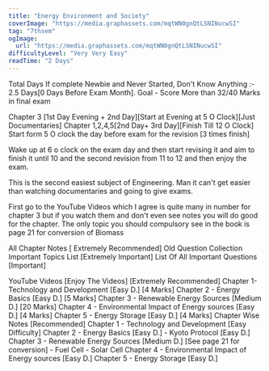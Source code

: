 ```yaml
---
title: "Energy Environment and Society"
coverImage: "https://media.graphassets.com/mqtWN0gnQtLSNINucwSI"
tag: "7thsem"
ogImage:
  url: "https://media.graphassets.com/mqtWN0gnQtLSNINucwSI"
difficultyLevel: "Very Very Easy"
readTime: "2 Days"
---
```


<!-- @format -->

Total Days If complete Newbie and Never Started, Don't Know Anything :- 2.5 Days[0 Days Before Exam Month].
Goal - Score More than 32/40 Marks in final exam

Chapter 3 [1st Day Evening + 2nd Day][Start at Evening at 5 O Clock][Just Documentaries]
Chapter 1,2,4,5[2nd Day+ 3rd Day][Finish Till 12 O Clock]
Start form 5 O clock the day before exam for the revision [3 times finish]

Wake up at 6 o clock on the exam day and then start revising it and aim to finish it until 10 and the second revision from 11 to 12 and then enjoy the exam.

This is the second easiest subject of Engineering. Man it can't get easier than watching documentaries and going to give exams.

First go to the YouTube Videos which I agree is quite many in number for chapter 3 but if you watch them and don't even see notes you will do good for the chapter. The only topic you should compulsory see in the book is page 21 for conversion of Biomass

All Chapter Notes [ Extremely Recommended]
Old Question Collection
Important Topics List [Extremely Important]
List Of All Important Questions [Important]

YouTube Videos [Enjoy The Videos] [Extremely Recommended]
Chapter 1- Technology and Development [Easy D.] [4 Marks]
Chapter 2 - Energy Basics [Easy D.] [5 Marks]
Chapter 3 - Renewable Energy Sources [Medium D.] [20 Marks]
Chapter 4 - Environmental Impact of Energy sources [Easy D.] [4 Marks]
Chapter 5 - Energy Storage [Easy D.] [4 Marks]
Chapter Wise Notes [Recommended]
Chapter 1 - Technology and Development [Easy Difficulty]
Chapter 2 - Energy Basics [Easy D.] - Kyoto Protocol [Easy D.]
Chapter 3 - Renewable Energy Sources [Medium D.] [See page 21 for conversion] - Fuel Cell - Solar Cell
Chapter 4 - Environmental Impact of Energy sources [Easy D.]
Chapter 5 - Energy Storage [Easy D.]
